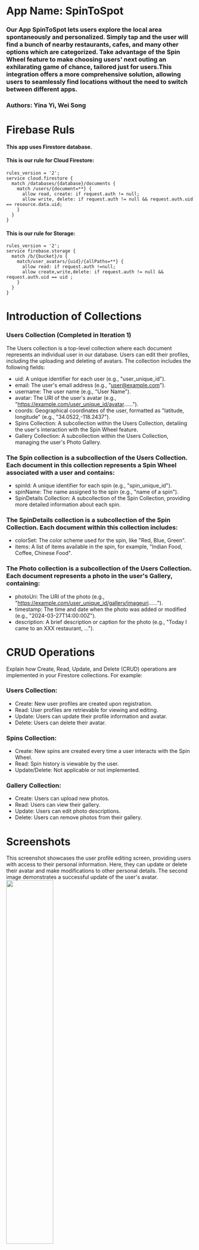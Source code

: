 # App Name: SpinToSpot
### Our App SpinToSpot lets users explore the local area spontaneously and personalized. Simply tap and the user will find a bunch of nearby restaurants, cafes, and many other options which are categorized. Take advantage of the Spin Wheel feature to make choosing users' next outing an exhilarating game of chance, tailored just for users.This integration offers a more comprehensive solution, allowing users to seamlessly find locations without the need to switch between different apps.
###    Authors: Yina Yi, Wei Song

# Firebase Ruls
#### This app uses Firestore database.
#### This is our rule for Cloud Firestore:
```
rules_version = '2';
service cloud.firestore {
  match /databases/{database}/documents { 
    match /users/{document=**} {
      allow read, create: if request.auth != null;
      allow write, delete: if request.auth != null && request.auth.uid == resource.data.uid;
    }
  }
}
```
#### This is our rule for Storage:
```
rules_version = '2';
service firebase.storage {
  match /b/{bucket}/o {
    match/user_avatars/{uid}/{allPaths=**} {
      allow read: if request.auth !=null;
      allow create,write,delete: if request.auth != null && request.auth.uid == uid ;
    }
  }
}
```

# Introduction of Collections
### Users Collection (Completed in Iteration 1)
The Users collection is a top-level collection where each document represents an individual user in our database. Users can edit their profiles, including the uploading and deleting of avatars. The collection includes the following fields:

- uid: A unique identifier for each user (e.g., "user_unique_id").
- email: The user's email address (e.g., "user@example.com").
- username: The user name (e.g., "User Name").
- avatar: The URI of the user's avatar (e.g., "https://example.com/user_unique_id/avatar......").
- coords: Geographical coordinates of the user, formatted as "latitude, longitude" (e.g., "34.0522,-118.2437").
- Spins Collection: A subcollection within the Users Collection, detailing the user's interaction with the Spin Wheel feature.
- Gallery Collection: A subcollection within the Users Collection, managing the user's Photo Gallery.

### The Spin collection is a subcollection of the Users Collection. Each document in this collection represents a Spin Wheel associated with a user and contains:

- spinId: A unique identifier for each spin (e.g., "spin_unique_id").
- spinName: The name assigned to the spin (e.g., "name of a spin").
- SpinDetails Collection: A subcollection of the Spin Collection, providing more detailed information about each spin.

### The SpinDetails collection is a subcollection of the Spin Collection. Each document within this collection includes:

- colorSet: The color scheme used for the spin, like "Red, Blue, Green".
- items: A list of items available in the spin, for example, "Indian Food, Coffee, Chinese Food".

### The Photo collection is a subcollection of the Users Collection. Each document represents a photo in the user's Gallery, containing:

- photoUri: The URI of the photo (e.g., "https://example.com/user_unique_id/gallery/imageuri......").
- timestamp: The time and date when the photo was added or modified (e.g., "2024-03-27T14:00:00Z").
- description: A brief description or caption for the photo (e.g., "Today I came to an XXX restaurant, ...").
  
# CRUD Operations
Explain how Create, Read, Update, and Delete (CRUD) operations are implemented in your Firestore collections. For example:

### Users Collection:
-  Create: New user profiles are created upon registration.
-  Read: User profiles are retrievable for viewing and editing.
-  Update: Users can update their profile information and avatar.
-  Delete: Users can delete their avatar.

### Spins Collection:
-  Create: New spins are created every time a user interacts with the Spin Wheel.
-  Read: Spin history is viewable by the user.
-  Update/Delete: Not applicable or not implemented.

### Gallery Collection:
-  Create: Users can upload new photos.
-  Read: Users can view their gallery.
-  Update: Users can edit photo descriptions.
-  Delete: Users can remove photos from their gallery.

# Screenshots
This screenshot showcases the user profile editing screen, providing users with access to their personal information. Here, they can update or delete their avatar and make modifications to other personal details. The second image demonstrates a successful update of the user's avatar.
<img src="https://github.com/yiyina/cs5520-sp24-final-project/assets/55360195/b0b70134-7bfe-4419-b5cc-aed983b0194e" width="50%">
<img src="https://github.com/yiyina/cs5520-sp24-final-project/assets/55360195/2d1c6463-edde-4528-84fe-4ba5cde37dba" width="50%">

# Description of Member Contributions
| Contribution Area                  | Yina Yi                                                              | Wei Song                                                              |
| ---------------------------------- | -------------------------------------------------------------------- | --------------------------------------------------------------------- |
| **UI Design**                      | Led the UI design process, ensuring a visually appealing experience. |                                                                       |
| **Login/Register Logic**           | Developed login and registration screen logic.                       |                                                                       |
| **Avatar Management**              | Implemented avatar upload to the cloud.                              | Developed functionality for avatar deletion from the cloud.          |
| **Additional Features**            | Integrated Google Maps into the Home screen.                         | Implemented user information updates in the Edit Profile screen.     |
| **Firebase Configuration**         |                                                                     | Set up Firebase for Cloud Firestore and Storage.                      |
| **Firebase Authentication**        |                                                                     | Implemented secure user authentication with Firebase.                 |


